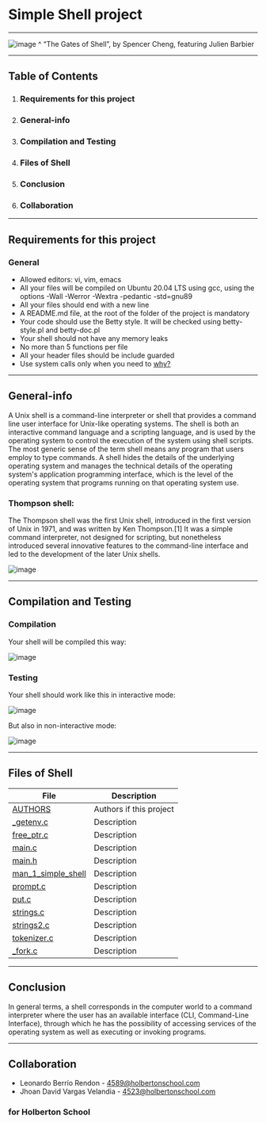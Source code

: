# Simple Shell project
***
![image](https://user-images.githubusercontent.com/98335124/164543755-7a990b02-209a-4d99-8d7c-9cf427a28595.png)
^ “The Gates of Shell”, by Spencer Cheng, featuring Julien Barbier
***

## Table of Contents
1. ### Requirements for this project
2. ### General-info
3. ### Compilation and Testing
4. ### Files of Shell
5. ### Conclusion
6. ### Collaboration
***

## Requirements for this project
### General
* Allowed editors: vi, vim, emacs
* All your files will be compiled on Ubuntu 20.04 LTS using gcc, using the options -Wall -Werror -Wextra -pedantic -std=gnu89
* All your files should end with a new line
* A README.md file, at the root of the folder of the project is mandatory
* Your code should use the Betty style. It will be checked using betty-style.pl and betty-doc.pl
* Your shell should not have any memory leaks
* No more than 5 functions per file
* All your header files should be include guarded
* Use system calls only when you need to [why?](https://www.quora.com/Why-are-system-calls-expensive-in-operating-systems)
***

## General-info
A Unix shell is a command-line interpreter or shell that provides a command line user interface for Unix-like operating systems. The shell is both an interactive command language and a scripting language, and is used by the operating system to control the execution of the system using shell scripts.
The most generic sense of the term shell means any program that users employ to type commands. A shell hides the details of the underlying operating system and manages the technical details of the operating system's application programming interface, which is the level of the operating system that programs running on that operating system use.
### Thompson shell:
The Thompson shell was the first Unix shell, introduced in the first version of Unix in 1971, and was written by Ken Thompson.[1] It was a simple command interpreter, not designed for scripting, but nonetheless introduced several innovative features to the command-line interface and led to the development of the later Unix shells.

![image](https://user-images.githubusercontent.com/98335124/164545241-bab0722a-6250-430f-91bb-92b4134e06c6.png)
***

## Compilation and Testing
### Compilation
Your shell will be compiled this way:

![image](https://user-images.githubusercontent.com/98335124/164557181-cf0fb8bc-7c5e-44f6-961e-d566df28b4a2.png)

### Testing
Your shell should work like this in interactive mode:

![image](https://user-images.githubusercontent.com/98335124/164557290-4f75d801-52ca-4085-8b4f-1a2f94c790f1.png)

But also in non-interactive mode:

![image](https://user-images.githubusercontent.com/98335124/164557346-67d2c0f5-c5fc-4281-a98a-e97a6dbb0b95.png)

***

## Files of Shell

| File | Description |
| ----- | ----- |
| [AUTHORS](https://github.com/David-VargasV/simple_shell/blob/master/AUTHORS) | Authors if this project |
| [_getenv.c](https://github.com/David-VargasV/simple_shell/blob/master/_getenv.c) | Description |
| [free_ptr.c](https://github.com/David-VargasV/simple_shell/blob/master/free_ptr.c) | Description|
| [main.c](https://github.com/David-VargasV/simple_shell/blob/master/main.c) | Description |
| [main.h](https://github.com/David-VargasV/simple_shell/blob/master/main.h) | Description |
| [man_1_simple_shell](https://github.com/David-VargasV/simple_shell/blob/master/man_1_simple_shell) | Description |
| [prompt.c](https://github.com/David-VargasV/simple_shell/blob/master/prompt.c) | Description |
| [put.c](https://github.com/David-VargasV/simple_shell/blob/master/put.c) | Description |
| [strings.c](https://github.com/David-VargasV/simple_shell/blob/master/strings.c) | Description |
| [strings2.c](https://github.com/David-VargasV/simple_shell/blob/master/strings2.c) | Description |
| [tokenizer.c](https://github.com/David-VargasV/simple_shell/blob/master/tokenizer.c) | Description |
| [_fork.c](https://github.com/David-VargasV/simple_shell/blob/master/_fork.c) | Description |

***

## Conclusion
In general terms, a shell corresponds in the computer world to a command interpreter where the user has an available interface (CLI, Command-Line Interface), through which he has the possibility of accessing services of the operating system as well as executing or invoking programs.
***

## Collaboration
* Leonardo Berrío Rendon - 4589@holbertonschool.com
* Jhoan David Vargas Velandia - 4523@holbertonschool.com

### for Holberton School
